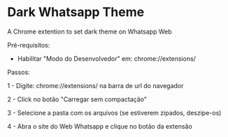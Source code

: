 # Dark Whatsapp Theme
A Chrome extention to set dark theme on Whatsapp Web

Pré-requisitos:
- Habilitar "Modo do Desenvolvedor" em: chrome://extensions/

Passos:

1 - Digite: chrome://extensions/ na barra de url do navegador

2 - Click no botão "Carregar sem compactação"

3 - Selecione a pasta com os arquivos (se estiverem zipados, deszipe-os)

4 - Abra o site do Web Whatsapp e clique no botão da extensão
